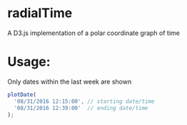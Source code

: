 # radialTime
A D3.js implementation of a polar coordinate graph of time

# Usage:
Only dates within the last week are shown
```javascript
plotDate(
  '08/31/2016 12:15:00', // starting date/time
  '08/31/2016 12:39:00'  // ending date/time
);
```
